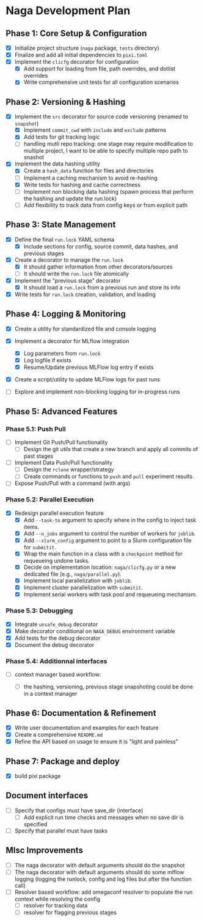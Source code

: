 # Naga Development Plan

## Phase 1: Core Setup & Configuration
- [x] Initialize project structure (`naga` package, `tests` directory)
- [x] Finalize and add all initial dependencies to `pixi.toml`
- [x] Implement the `clicfg` decorator for configuration
    - [x] Add support for loading from file, path overrides, and dotlist overrides
    - [x] Write comprehensive unit tests for all configuration scenarios

## Phase 2: Versioning & Hashing
- [x] Implement the `src` decorator for source code versioning (renamed to `snapshot`)
    - [x] Implement `commit_cwd` with `include` and `exclude` patterns
    - [x] Add tests for git tracking logic
    - [ ] handling mutli repo tracking: one stage may require modification to multiple project, I want to be able to specify multiple repo path to snashot
- [x] Implement the data hashing utility
    - [x] Create a `hash_data` function for files and directories
    - [ ] Implement a caching mechanism to avoid re-hashing
    - [x] Write tests for hashing and cache correctness
    - [ ] Implement non blocking data hashing (spawn process that perform the hashing and update the run.lock)
    - [ ] Add flexibility to track data from config keys or from explicit path

## Phase 3: State Management
- [x] Define the final `run.lock` YAML schema
    - [x] Include sections for config, source commit, data hashes, and previous stages
- [x] Create a decorator to manage the `run.lock`
    - [x] It should gather information from other decorators/sources
    - [ ] It should write the `run.lock` file atomically
- [x] Implement the "previous stage" decorator
    - [x] It should load a `run.lock` from a previous run and store its info
- [x] Write tests for `run.lock` creation, validation, and loading

## Phase 4: Logging & Monitoring
- [x] Create a utility for standardized file and console logging
- [x] Implement a decorator for MLflow integration
    - [x] Log parameters from `run.lock`
    - [x] Log logfile if exists
    - [x] Resume/Update previous MLFlow log entry if exists
- [x] Create a script/utility to update MLFlow logs for past runs
- [ ] Explore and implement non-blocking logging for in-progress runs


## Phase 5: Advanced Features

### Phase 5.1: Push Pull
- [ ] Implement Git Push/Pull functionality
    - [ ] Design the git utils that create a new branch and apply all commits of past stages
- [ ] Implement Data Push/Pull functionality
    - [ ] Design the `rclone` wrapper/strategy
    - [ ] Create commands or functions to `push` and `pull` experiment results
- [ ] Expose  Push/Pull with a command (with args)

### Phase 5.2: Parallel Execution
- [x] Redesign parallel execution feature
    - [x] Add `--task-to` argument to specify where in the config to inject task items.
    - [x] Add `--n_jobs` argument to control the number of workers for `joblib`.
    - [x] Add `--slurm_config` argument to point to a Slurm configuration file for `submitit`.
    - [x] Wrap the main function in a class with a `checkpoint` method for requeueing undone tasks.
    - [x] Decide on implementation location: `naga/clicfg.py` or a new dedicated file (e.g., `naga/parallel.py`).
    - [x] Implement local parallelization with `joblib`.
    - [x] Implement cluster parallelization with `submitit`.
    - [x] Implement serial workers with task pool and requeueing mechanism.

### Phase 5.3: Debugging
- [x] Integrate `unsafe_debug` decorator
- [x] Make decorator conditional on `NAGA_DEBUG` environment variable
- [x] Add tests for the debug decorator
- [x] Document the debug decorator

### Phase 5.4: Additionnal interfaces
- [ ] context manager based workflow:
    - [ ] the hashing, versioning, previous stage snapshoting could be done in a context manager


## Phase 6: Documentation & Refinement
- [x] Write user documentation and examples for each feature
- [x] Create a comprehensive `README.md`
- [x] Refine the API based on usage to ensure it is "light and painless"

## Phase 7: Package and deploy
- [x] build pixi package

## Document interfaces
- [ ] Specify that configs must have save_dir (interface)
    - [ ] Add explicit run time checks and messages when no save dir is specified
- [ ] Specify that parallel must have tasks 

## MIsc Improvements
- [ ] The naga decorator with default arguments should do the snapshot 
- [ ] The naga decorator with default arguments should do some  mlflow logging (logging the runlock, config and log files but after the function call)
- [ ] Resolver based workflow: add omegaconf resolver to populate the run context while resolving the config 
    - [ ] resolver for tracking data
    - [ ] resolver for flagging previous stages
